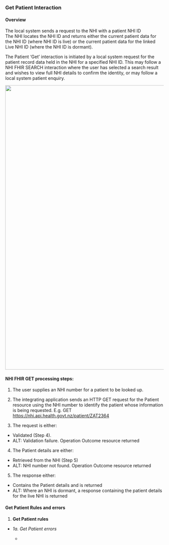 

### Get Patient Interaction

#### Overview

The local system sends a request to the NHI with a patient NHI ID <br /> The NHI locates the NHI ID and returns either the current patient data for the NHI ID (where NHI ID is live) or the current patient data for the linked Live NHI ID (where the NHI ID is dormant).

The Patient ‘Get’ interaction is initiated by a local system request for the patient record data held in the NHI for a specified NHI ID. This may follow a NHI FHIR SEARCH interaction  where the user has selected a search result and wishes to view full NHI details to confirm the identity, or may follow a local system patient enquiry.  


<img style="width:900px; float:none" src="NHI FHIR GET.png"/>


#### **NHI FHIR GET processing steps:**
 
1. The user supplies an NHI number for a patient to be looked up.<br />

2. The integrating application sends an HTTP GET request for the Patient resource using the NHI number to identify the patient whose information is being requested. E.g. GET https://nhi.api.health.govt.nz/patient/ZAT2364<br />

3. The request is either:<br />
 * Validated (Step 4).<br />
 * ALT: Validation failure. Operation Outcome resource returned<br />
 
4. The Patient details are either:<br />
 * Retrieved from the NHI (Step 5)<br />
 * ALT: NHI number not found. Operation Outcome resource returned<br />
 
5. The response either:<br />
 * Contains the Patient details and is returned<br />
 * ALT: Where an NHI is dormant, a response containing the patient details for the live NHI is returned

#### Get Patient Rules and errors


1. **Get Patient rules**

 * 
      _1a. Get Patient errors_

      * 
